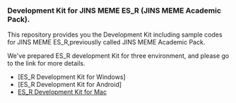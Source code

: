 ### Development Kit for JINS MEME ES_R (JINS MEME Academic Pack).
This repository provides you the Development Kit including sample codes for JINS MEME ES_R,previouslly called JINS MEME Academic Pack.

We've prepared ES_R development Kit for three environment, and please go to the link for more details.
* [ES_R Development Kit for Windows]
* [ES_R Development Kit for Android]
* [ES_R Development Kit for Mac](https://github.com/jins-meme/ES_R-Development-Kit/tree/master/Mac)
